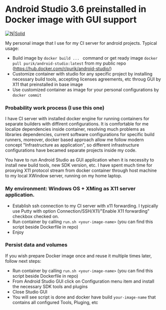 # Android Studio 3.6 preinstalled in Docker image with GUI support

[![N|Solid](https://www.docker.com/sites/default/files/vertical_large.png)](https://hub.docker.com/r/purik/android-studio/)

My personal image that I use for my CI server for android projects. 
Typical usage:
  - Build image by  ```docker build ... ``` command or get ready image ```docker pull purik/android-studio:latest``` from my public repo (https://hub.docker.com/r/purik/android-studio/)
  - Customize container with studio for any specific project by installing necessary build tools, accepting licenses agreements, etc  throug GUI by X11 that preinstalled in base image
  - Use customized container as image for your personal configurations by ```docker commit```
  
### Probability work process (I use this one)
I have CI server with installed docker engine for running containers for separate builders with diffirent configurations. It is comfortable for me localize dependencies inside container, resolving much problems as libraries dependencies, current software configurations for specific build runners, moreover, docker based approach allow me follow modern concept "Infrastructure as application", so different infrastructure configurations have becamed separate projects inside my code. 
  
You have to run Android Studio as GUI application when it is necessity to install new build tools, new SDK version, etc. I have spent much time for proxying X11 protocol stream from docker container through host machine to my local XWindow server, running on my home laptop. 

### My environment: Windows OS + XMing as X11 server application. 
- Establish ssh connection to my CI server with x11 forwarding. I typically use Putty with option Connection/SSH/X11/"Enable X11 forwarding" checkbox checked on.
- Run container by calling ```run.sh <your-image-name>``` (you can find this script beside Dockerfile in repo)
- Enjoy 

### Persist data and volumes
If you wish prepare Docker image once and reuse it multiple times later, follow next steps:
 - Run container by calling ```run.sh <your-image-name>``` (you can find this script beside Dockerfile in repo)
 - From Android Studio GUI click on Configuration menu item and install the necessary SDK tools and plugins
 - Close Studio GUI
 - You will see script is done and docker have build ```your-image-name``` that contains all configured Tools, Pluging, etc
 
